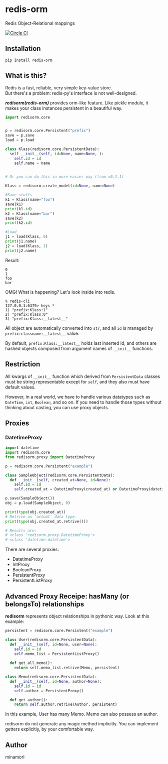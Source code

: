 # redis-orm
Redis Object-Relational mappings

[![Circle CI](https://circleci.com/gh/minamorl/redis-orm.svg?style=svg)](https://circleci.com/gh/minamorl/redis-orm)

## Installation

```
pip install redis-orm
```

## What is this?

Redis is a fast, reliable, very simple key-value store.  
But there's a problem: redis-py's interface is not well-designed.

***redisorm(redis-orm)*** provides orm-like feature. Like pickle module, it makes your class instances persistent in a beautiful way.

```python
import redisorm.core


p = redisorm.core.Persistent("prefix")
save = p.save
load = p.load

class Klass(redisorm.core.PersistentData):
  self __init__(self, id=None, name=None, ):
    self.id = id
    self.name = name
   

# Or you can do this in more easier way (from v0.1.1)

Klass = redisorm.create_model(id=None, name=None)

#Save stuffs
k1 = Klass(name="foo")
save(k1)
print(k1.id)
k2 = Klass(name="bar")
save(k2)
print(k2.id)

#Load
j1 = load(Klass, 0)
print(j1.name)
j2 = load(Klass, 1)
print(j2.name)
```

Result:
```
0
1
foo
bar
```

OMG! What is happening? Let's look inside into redis.
```
% redis-cli
127.0.0.1:6379> keys *
1) "prefix:Klass:1"
2) "prefix:Klass:0"
3) "prefix:Klass:__latest__"
```

All object are automatically converted into `str`, and all `id` is managed by `prefix:classname:__latest__` value.

By default, `prefix:Klass:__latest__` holds last inserted id, and others are hashed objects composed from argument names of `__init__` functions.

## Restriction

All kwargs of `__init__` function which derived from `PersistentData` classes must be string representable except for `self`, and they also must have default values.

However, in a real world, we have to handle various datatypes such as `DateTime`, `int`, `Boolean`, and so on. If you need to handle those types without thinking about casting, you can use proxy objects.

## Proxies


### DatetimeProxy
```python
import datetime
import redisorm.core
from redisorm.proxy import DatetimeProxy

p = redisorm.core.Persistent("example")

class SampleObject(redisorm.core.PersistentData):
  def __init__(self, created_at=None, id=None):
    self.id = id
    self.created_at = DatetimeProxy(created_at) or DatetimeProxy(datetime.datetime.now())

p.save(SampleObject())
obj = p.load(SampleObject, 0)

print(type(obj.created_at))
# Retrive as 'actual' data type.
print(type(obj.created_at.retrive()))

# Results are:
# <class 'redisorm.proxy.DatetimeProxy'>
# <class 'datetime.datetime'>
```

There are several proxies:

- DatetimeProxy
- IntProxy
- BooleanProxy
- PersistentProxy
- PersistentListProxy

## Advanced Proxy Receipe: hasMany (or belongsTo) relationships 

**redisorm** represents object relationships in pythonic way. Look at this example:

```python
persistent = redisorm.core.Persistent("example")

class User(redisorm.core.PersistentData):
  def __init__(self, id=None, user=None):
    self.id = id
    self.memo_list = PersistentListProxy()
  
  def get_all_memo():
    return self.memo_list.retrive(Memo, persistent)

class Memo(redisorm.core.PersistentData):
  def __init__(self, id=None, author=None):
    self.id = id
    self.author = PersistentProxy()

  def get_author():
    return self.author.retrive(Author, persistent)
```

In this example, User has many Memo. Memo can also possess an author. 

redisorm do not generate any magic method implicitly. You can implement getters explicitly, by your comfortable way.


## Author
minamorl
